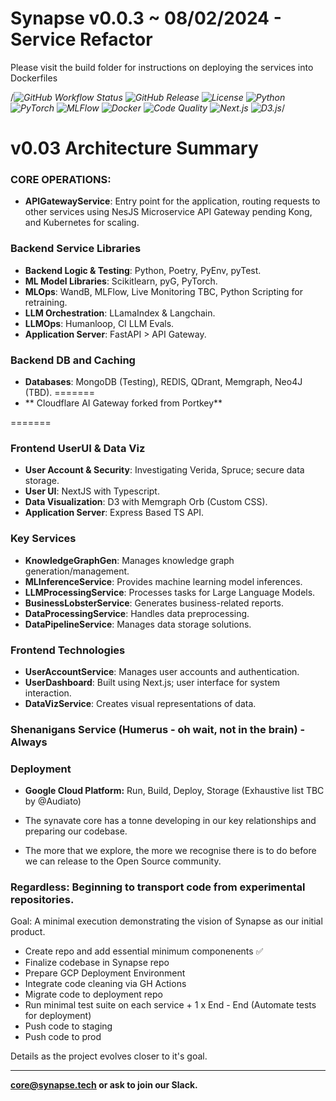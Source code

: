 # Synapse v0.0.3 ~ 08/02/2024 - Service Refactor

Please visit the build folder for instructions on deploying the services into Dockerfiles

/*![GitHub Workflow Status](https://img.shields.io/github/workflow/status/synavate/synapse-monorepo/CI/main?style=flat-square&logo=github)
![GitHub Release](https://img.shields.io/github/v/release/synavate/synapse-monorepo?style=flat-square&logo=github)
![License](https://img.shields.io/github/license/synavate/synapse-monorepo?style=flat-square)
![Python](https://img.shields.io/badge/Python-3.8-blue?style=flat-square&logo=python)
![PyTorch](https://img.shields.io/badge/PyTorch-1.8-blue?style=flat-square&logo=pytorch)
![MLFlow](https://img.shields.io/badge/MLFlow-1.14-blue?style=flat-square&logo=apache)
![Docker](https://img.shields.io/docker/pulls/synavate/synapse?style=flat-square&logo=docker)
![Code Quality](https://img.shields.io/codacy/grade/a1234567890b1234567890c123456789?style=flat-square&logo=codacy)
![Next.js](https://img.shields.io/badge/Next.js-10.0-black?style=flat-square&logo=next.js)
![D3.js](https://img.shields.io/badge/D3.js-6.6-yellow?style=flat-square&logo=d3.js)*/

# v0.03 Architecture Summary

### CORE OPERATIONS:

- **APIGatewayService**: Entry point for the application, routing requests to other services using NesJS Microservice API Gateway pending Kong, and Kubernetes for scaling.

### Backend Service Libraries
- **Backend Logic & Testing**: Python, Poetry, PyEnv, pyTest.
- **ML Model Libraries**: Scikitlearn, pyG, PyTorch.
- **MLOps**: WandB, MLFlow, Live Monitoring TBC, Python Scripting for retraining.
- **LLM Orchestration**: LLamaIndex & Langchain.
- **LLMOps**: Humanloop, CI LLM Evals.
- **Application Server**: FastAPI > API Gateway.

### Backend DB and Caching
- **Databases**: MongoDB (Testing), REDIS, QDrant, Memgraph, Neo4J (TBD).
=======
- ** Cloudflare AI Gateway forked from Portkey**

=======


### Frontend UserUI & Data Viz
- **User Account & Security**: Investigating Verida, Spruce; secure data storage.
- **User UI**: NextJS with Typescript.
- **Data Visualization**: D3 with Memgraph Orb (Custom CSS).
- **Application Server**: Express Based TS API.

### Key Services
- **KnowledgeGraphGen**: Manages knowledge graph generation/management.
- **MLInferenceService**: Provides machine learning model inferences.
- **LLMProcessingService**: Processes tasks for Large Language Models.
- **BusinessLobsterService**: Generates business-related reports.
- **DataProcessingService**: Handles data preprocessing.
- **DataPipelineService**: Manages data storage solutions.

### Frontend Technologies
- **UserAccountService**: Manages user accounts and authentication.
- **UserDashboard**: Built using Next.js; user interface for system interaction.
- **DataVizService**: Creates visual representations of data.
  
### Shenanigans Service (Humerus - oh wait, not in the brain) - Always

### Deployment
- **Google Cloud Platform:** Run, Build, Deploy, Storage (Exhaustive list TBC by @Audiato)


- The synavate core has a tonne developing in our key relationships and preparing our codebase.
- The more that we explore, the more we recognise there is to do before we can release to the Open Source community.
  
### Regardless: Beginning to transport code from experimental repositories. 
Goal: A minimal execution demonstrating the vision of Synapse as our initial product.

- Create repo and add essential minimum componenents ✅
- Finalize codebase in Synapse repo
- Prepare GCP Deployment Environment
- Integrate code cleaning via GH Actions
- Migrate code to deployment repo
- Run minimal test suite on each service + 1 x End - End (Automate tests for deployment)
- Push code to staging
- Push code to prod


Details as the project evolves closer to it's goal.

----------------------
**core@synapse.tech or ask to join our Slack.**
